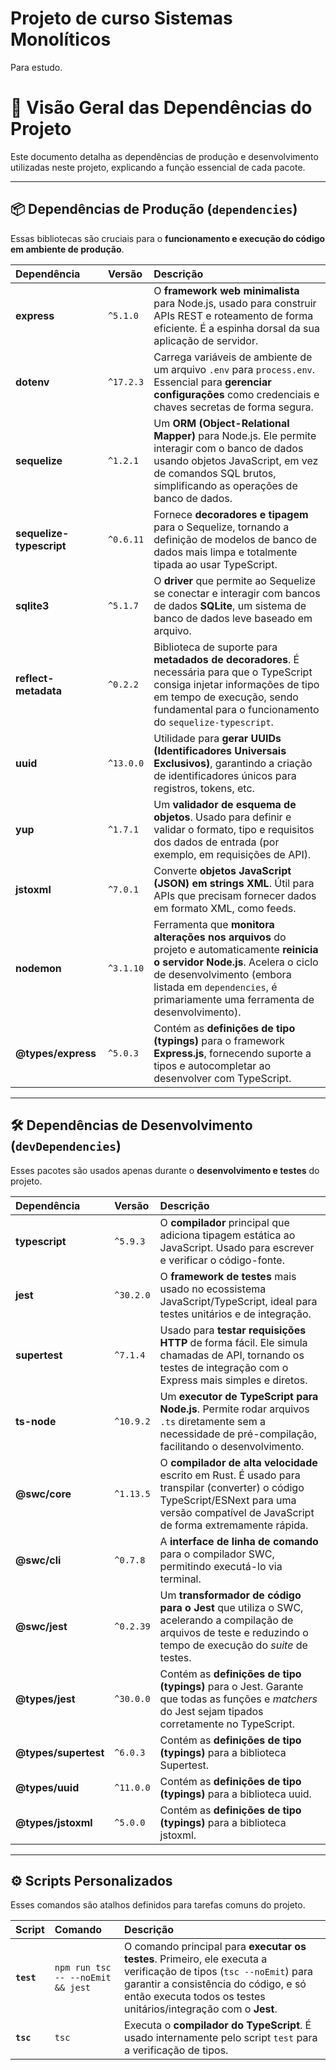 # Projeto de curso Sistemas Monolíticos

Para estudo.


# 🚀 Visão Geral das Dependências do Projeto

Este documento detalha as dependências de produção e desenvolvimento utilizadas neste projeto, explicando a função essencial de cada pacote.

---

## 📦 Dependências de Produção (`dependencies`)

Essas bibliotecas são cruciais para o **funcionamento e execução do código em ambiente de produção**.

| Dependência | Versão | Descrição |
| :--- | :--- | :--- |
| **express** | `^5.1.0` | O **framework web minimalista** para Node.js, usado para construir APIs REST e roteamento de forma eficiente. É a espinha dorsal da sua aplicação de servidor. |
| **dotenv** | `^17.2.3` | Carrega variáveis de ambiente de um arquivo `.env` para `process.env`. Essencial para **gerenciar configurações** como credenciais e chaves secretas de forma segura. |
| **sequelize** | `^1.2.1` | Um **ORM (Object-Relational Mapper)** para Node.js. Ele permite interagir com o banco de dados usando objetos JavaScript, em vez de comandos SQL brutos, simplificando as operações de banco de dados. |
| **sequelize-typescript** | `^0.6.11` | Fornece **decoradores e tipagem** para o Sequelize, tornando a definição de modelos de banco de dados mais limpa e totalmente tipada ao usar TypeScript. |
| **sqlite3** | `^5.1.7` | O **driver** que permite ao Sequelize se conectar e interagir com bancos de dados **SQLite**, um sistema de banco de dados leve baseado em arquivo. |
| **reflect-metadata** | `^0.2.2` | Biblioteca de suporte para **metadados de decoradores**. É necessária para que o TypeScript consiga injetar informações de tipo em tempo de execução, sendo fundamental para o funcionamento do `sequelize-typescript`. |
| **uuid** | `^13.0.0` | Utilidade para **gerar UUIDs (Identificadores Universais Exclusivos)**, garantindo a criação de identificadores únicos para registros, tokens, etc. |
| **yup** | `^1.7.1` | Um **validador de esquema de objetos**. Usado para definir e validar o formato, tipo e requisitos dos dados de entrada (por exemplo, em requisições de API). |
| **jstoxml** | `^7.0.1` | Converte **objetos JavaScript (JSON) em strings XML**. Útil para APIs que precisam fornecer dados em formato XML, como feeds. |
| **nodemon** | `^3.1.10` | Ferramenta que **monitora alterações nos arquivos** do projeto e automaticamente **reinicia o servidor Node.js**. Acelera o ciclo de desenvolvimento (embora listada em `dependencies`, é primariamente uma ferramenta de desenvolvimento). |
| **@types/express** | `^5.0.3` | Contém as **definições de tipo (typings)** para o framework **Express.js**, fornecendo suporte a tipos e autocompletar ao desenvolver com TypeScript. |

---

## 🛠️ Dependências de Desenvolvimento (`devDependencies`)

Esses pacotes são usados apenas durante o **desenvolvimento e testes** do projeto.

| Dependência | Versão | Descrição |
| :--- | :--- | :--- |
| **typescript** | `^5.9.3` | O **compilador** principal que adiciona tipagem estática ao JavaScript. Usado para escrever e verificar o código-fonte. |
| **jest** | `^30.2.0` | O **framework de testes** mais usado no ecossistema JavaScript/TypeScript, ideal para testes unitários e de integração. |
| **supertest** | `^7.1.4` | Usado para **testar requisições HTTP** de forma fácil. Ele simula chamadas de API, tornando os testes de integração com o Express mais simples e diretos. |
| **ts-node** | `^10.9.2` | Um **executor de TypeScript para Node.js**. Permite rodar arquivos `.ts` diretamente sem a necessidade de pré-compilação, facilitando o desenvolvimento. |
| **@swc/core** | `^1.13.5` | O **compilador de alta velocidade** escrito em Rust. É usado para transpilar (converter) o código TypeScript/ESNext para uma versão compatível de JavaScript de forma extremamente rápida. |
| **@swc/cli** | `^0.7.8` | A **interface de linha de comando** para o compilador SWC, permitindo executá-lo via terminal. |
| **@swc/jest** | `^0.2.39` | Um **transformador de código para o Jest** que utiliza o SWC, acelerando a compilação de arquivos de teste e reduzindo o tempo de execução do *suite* de testes. |
| **@types/jest** | `^30.0.0` | Contém as **definições de tipo (typings)** para o Jest. Garante que todas as funções e *matchers* do Jest sejam tipados corretamente no TypeScript. |
| **@types/supertest** | `^6.0.3` | Contém as **definições de tipo (typings)** para a biblioteca Supertest. |
| **@types/uuid** | `^11.0.0` | Contém as **definições de tipo (typings)** para a biblioteca uuid. |
| **@types/jstoxml** | `^5.0.0` | Contém as **definições de tipo (typings)** para a biblioteca jstoxml. |

---

## ⚙️ Scripts Personalizados

Esses comandos são atalhos definidos para tarefas comuns do projeto.

| Script | Comando | Descrição |
| :--- | :--- | :--- |
| **`test`** | `npm run tsc -- --noEmit && jest` | O comando principal para **executar os testes**. Primeiro, ele executa a verificação de tipos (`tsc --noEmit`) para garantir a consistência do código, e só então executa todos os testes unitários/integração com o **Jest**. |
| **`tsc`** | `tsc` | Executa o **compilador do TypeScript**. É usado internamente pelo script `test` para a verificação de tipos. |
